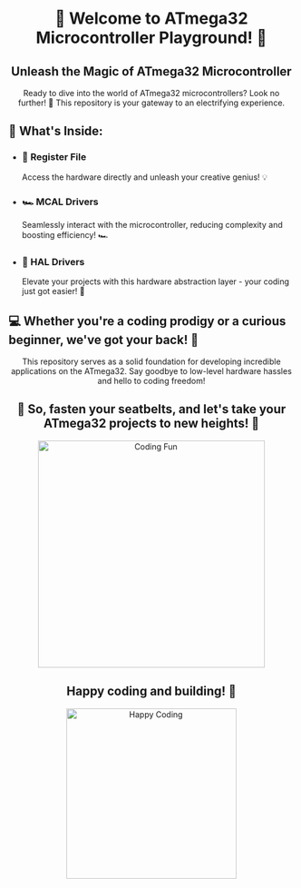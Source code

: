 <h1 align="center">🚀 Welcome to ATmega32 Microcontroller Playground! 🚀</h1>

<h2 align="center">Unleash the Magic of ATmega32 Microcontroller</h2>

<p align="center">
    Ready to dive into the world of ATmega32 microcontrollers? Look no further! 🌟 This repository is your gateway to an electrifying experience.
</p>

<h2>🧰 What's Inside:</h2>

<ul>
    <li>
        <h3>📝 Register File</h3>
        <p>Access the hardware directly and unleash your creative genius! 💡</p>
    </li>
    <li>
        <h3>🏎️ MCAL Drivers</h3>
        <p>Seamlessly interact with the microcontroller, reducing complexity and boosting efficiency! 🏎️</p>
    </li>
    <li>
        <h3>🔌 HAL Drivers</h3>
        <p>Elevate your projects with this hardware abstraction layer - your coding just got easier! 🔌</p>
    </li>
</ul>

<h2>💻 Whether you're a coding prodigy or a curious beginner, we've got your back! 💪</h2>

<p align="center">
    This repository serves as a solid foundation for developing incredible applications on the ATmega32. Say goodbye to low-level hardware hassles and hello to coding freedom!
</p>

<h2 align="center">🚀 So, fasten your seatbelts, and let's take your ATmega32 projects to new heights! 🚀</h2>

<p align="center">
    <img src="https://example.com/path/to/your/awesome-coding-gif.gif" alt="Coding Fun" width="400">
</p>

<h2 align="center">Happy coding and building! 🎉</h2>

<p align="center">
    <img src="https://example.com/path/to/your/happy-coding-image.png" alt="Happy Coding" width="300">
</p>
